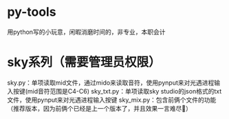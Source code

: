 # py-tools
用python写的小玩意，闲暇消磨时间的，非专业，本职会计
# sky系列（需要管理员权限）
sky.py：单项读取mid文件，通过mido来读取音符，使用pynput来对光遇进程输入按键(mid音符范围是C4-C6)
sky_txt.py：单项读取sky studio的json格式的txt文件，使用pynput来对光遇进程输入按键
sky_mix.py：包含前俩个文件的功能（推荐版本，因为前俩个已经是上一个版本了，并且效果一言难尽🤣）
